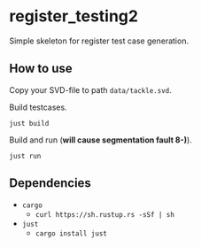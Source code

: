# register_testing2

Simple skeleton for register test case generation.

## How to use

Copy your SVD-file to path `data/tackle.svd`.

Build testcases.

`just build`

Build and run (**will cause segmentation fault 8-)**).

`just run`

## Dependencies

- `cargo`
    - `curl https://sh.rustup.rs -sSf | sh`
- `just`
    - `cargo install just`
